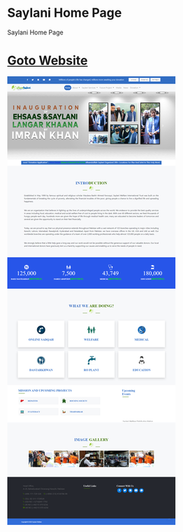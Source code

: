 # Saylani Home Page
 Saylani Home Page

# [Goto Website](https://mhamza2557.github.io/Saylani-Home-Page/)

![](/git_images/1.png)